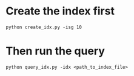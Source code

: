 # Create the index first
```
python create_idx.py -isg 10
```
# Then run the query
```
python query_idx.py -idx <path_to_index_file>
```
